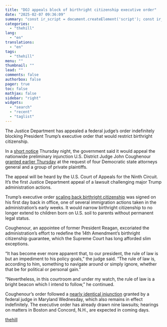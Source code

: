 ```yaml
---
title: "DOJ appeals block of birthright citizenship executive order"
date: "2025-02-07 09:36:09"
summary: "const ir_script = document.createElement('script'); const ir_version = new Date().valueOf(); ir_script.src = 'https://instaread.co/js/instaread.thehill.js?version=' + ir_version; ir_script.setAttribute(\"type\", \"text/javascript\"); ir_script.setAttribute(\"async\", true); (document.getElementsByTagName('body')[0] || document.getElementsByTagName('head')[0]).appendChild(ir_script); The Justice Department has appealed a federal judge’s order indefinitely blocking President Trump’s executive order that would restrict birthright citizenship. In a short notice Thursday night, the government said..."
categories:
  - "thehill"
lang:
  - "en"
translations:
  - "en"
tags:
  - "thehill"
menu: ""
thumbnail: ""
lead: ""
comments: false
authorbox: false
pager: true
toc: false
mathjax: false
sidebar: "right"
widgets:
  - "search"
  - "recent"
  - "taglist"
---
```


The Justice Department has appealed a federal judge’s order indefinitely blocking President Trump’s executive order that would restrict birthright citizenship.

In a [short notice](https://storage.courtlistener.com/recap/gov.uscourts.wawd.343943/gov.uscourts.wawd.343943.116.0.pdf) Thursday night, the government said it would appeal the nationwide preliminary injunction U.S. District Judge John Coughenour [granted earlier Thursday](https://thehill.com/regulation/court-battles/5130744-trump-judge-birthright-order-blocked/) at the request of four Democratic state attorneys general and a group of private plaintiffs.

The appeal will be heard by the U.S. Court of Appeals for the Ninth Circuit. It’s the first Justice Department appeal of a lawsuit challenging major Trump administration actions.

Trump’s executive order [scaling back birthright citizenship](https://thehill.com/policy/national-security/5105543-trumps-immigration-crackdown-southern-border-birthright-citizenship-aslyum-refugee-programs-biden/) was signed on his first day back in office, one of several immigration actions taken in the administration’s early weeks. It would narrow birthright citizenship to no longer extend to children born on U.S. soil to parents without permanent legal status.

Coughenour, an appointee of former President Reagan, excoriated the administration’s effort to redefine the 14th Amendment’s birthright citizenship guarantee, which the Supreme Court has long afforded slim exceptions.

“It has become ever more apparent that, to our president, the rule of law is but an impediment to his policy goals,” the judge said. “The rule of law is, according to him, something to navigate around or simply ignore, whether that be for political or personal gain.”

“Nevertheless, in this courtroom and under my watch, the rule of law is a bright beacon which I intend to follow,” he continued.

Coughenour’s order followed a [nearly identical injunction](https://thehill.com/regulation/court-battles/5128057-donald-trump-birthright-citizenship-judge-block/) granted by a federal judge in Maryland Wednesday, which also remains in effect indefinitely. The executive order has already drawn nine lawsuits; hearings on matters in Boston and Concord, N.H., are expected in coming days.

[thehill](https://thehill.com/regulation/court-battles/5131881-doj-appeals-block-birthright-citizenship/)
